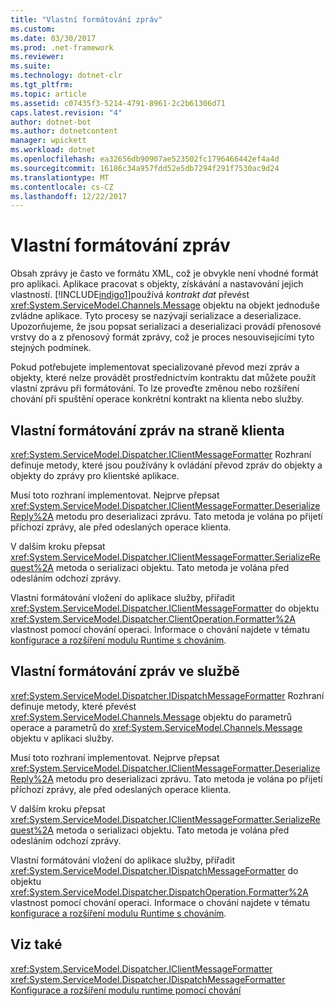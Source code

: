 ```yaml
---
title: "Vlastní formátování zpráv"
ms.custom: 
ms.date: 03/30/2017
ms.prod: .net-framework
ms.reviewer: 
ms.suite: 
ms.technology: dotnet-clr
ms.tgt_pltfrm: 
ms.topic: article
ms.assetid: c07435f3-5214-4791-8961-2c2b61306d71
caps.latest.revision: "4"
author: dotnet-bot
ms.author: dotnetcontent
manager: wpickett
ms.workload: dotnet
ms.openlocfilehash: ea32656db90907ae523502fc1796466442ef4a4d
ms.sourcegitcommit: 16186c34a957fdd52e5db7294f291f7530ac9d24
ms.translationtype: MT
ms.contentlocale: cs-CZ
ms.lasthandoff: 12/22/2017
---
```

# <a name="custom-message-formatters"></a>Vlastní formátování zpráv
Obsah zprávy je často ve formátu XML, což je obvykle není vhodné formát pro aplikaci. Aplikace pracovat s objekty, získávání a nastavování jejich vlastností. [!INCLUDE[indigo1](../../../../includes/indigo1-md.md)]používá *kontrakt dat* převést <xref:System.ServiceModel.Channels.Message> objektu na objekt jednoduše zvládne aplikace. Tyto procesy se nazývají serializace a deserializace. Upozorňujeme, že jsou popsat serializaci a deserializaci provádí přenosové vrstvy do a z přenosový formát zprávy, což je proces nesouvisejícími tyto stejných podmínek.  
  
 Pokud potřebujete implementovat specializované převod mezi zpráv a objekty, které nelze provádět prostřednictvím kontraktu dat můžete použít vlastní zprávu při formátování. To lze proveďte změnou nebo rozšíření chování při spuštění operace konkrétní kontrakt na klienta nebo služby.  
  
## <a name="custom-message-formatters-on-the-client"></a>Vlastní formátování zpráv na straně klienta  
 <xref:System.ServiceModel.Dispatcher.IClientMessageFormatter> Rozhraní definuje metody, které jsou používány k ovládání převod zpráv do objekty a objekty do zprávy pro klientské aplikace.  
  
 Musí toto rozhraní implementovat. Nejprve přepsat <xref:System.ServiceModel.Dispatcher.IClientMessageFormatter.DeserializeReply%2A> metodu pro deserializaci zprávu. Tato metoda je volána po přijetí příchozí zprávy, ale před odeslaných operace klienta.  
  
 V dalším kroku přepsat <xref:System.ServiceModel.Dispatcher.IClientMessageFormatter.SerializeRequest%2A> metoda o serializaci objektu. Tato metoda je volána před odesláním odchozí zprávy.  
  
 Vlastní formátování vložení do aplikace služby, přiřadit <xref:System.ServiceModel.Dispatcher.IClientMessageFormatter> do objektu <xref:System.ServiceModel.Dispatcher.ClientOperation.Formatter%2A> vlastnost pomocí chování operaci. Informace o chování najdete v tématu [konfigurace a rozšíření modulu Runtime s chováním](../../../../docs/framework/wcf/extending/configuring-and-extending-the-runtime-with-behaviors.md).  
  
## <a name="custom-message-formatters-on-the-service"></a>Vlastní formátování zpráv ve službě  
 <xref:System.ServiceModel.Dispatcher.IDispatchMessageFormatter> Rozhraní definuje metody, které převést <xref:System.ServiceModel.Channels.Message> objektu do parametrů operace a parametrů do <xref:System.ServiceModel.Channels.Message> objektu v aplikaci služby.  
  
 Musí toto rozhraní implementovat. Nejprve přepsat <xref:System.ServiceModel.Dispatcher.IClientMessageFormatter.DeserializeReply%2A> metodu pro deserializaci zprávu. Tato metoda je volána po přijetí příchozí zprávy, ale před odeslaných operace klienta.  
  
 V dalším kroku přepsat <xref:System.ServiceModel.Dispatcher.IClientMessageFormatter.SerializeRequest%2A> metoda o serializaci objektu. Tato metoda je volána před odesláním odchozí zprávy.  
  
 Vlastní formátování vložení do aplikace služby, přiřadit <xref:System.ServiceModel.Dispatcher.IDispatchMessageFormatter> do objektu <xref:System.ServiceModel.Dispatcher.DispatchOperation.Formatter%2A> vlastnost pomocí chování operaci. Informace o chování najdete v tématu [konfigurace a rozšíření modulu Runtime s chováním](../../../../docs/framework/wcf/extending/configuring-and-extending-the-runtime-with-behaviors.md).  
  
## <a name="see-also"></a>Viz také  
 <xref:System.ServiceModel.Dispatcher.IClientMessageFormatter>  
 <xref:System.ServiceModel.Dispatcher.IDispatchMessageFormatter>  
 [Konfigurace a rozšíření modulu runtime pomocí chování](../../../../docs/framework/wcf/extending/configuring-and-extending-the-runtime-with-behaviors.md)
